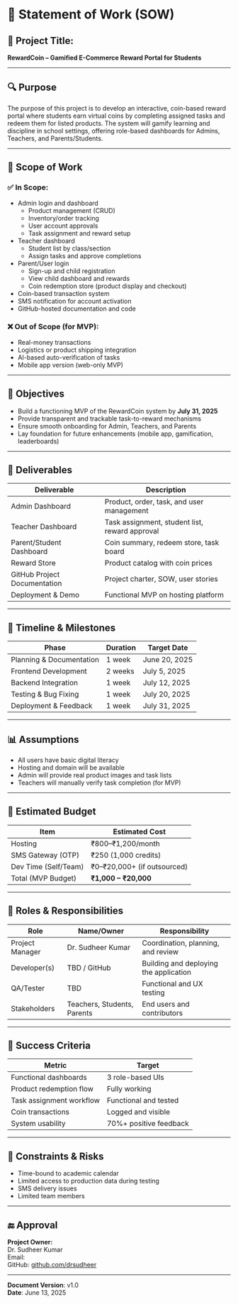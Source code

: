 # 📃 Statement of Work (SOW)

## 🧩 Project Title:
**RewardCoin – Gamified E-Commerce Reward Portal for Students**

---

## 🔍 Purpose
The purpose of this project is to develop an interactive, coin-based reward portal where students earn virtual coins by completing assigned tasks and redeem them for listed products. The system will gamify learning and discipline in school settings, offering role-based dashboards for Admins, Teachers, and Parents/Students.

---

## 🧾 Scope of Work

### ✅ In Scope:
- Admin login and dashboard
  - Product management (CRUD)
  - Inventory/order tracking
  - User account approvals
  - Task assignment and reward setup
- Teacher dashboard
  - Student list by class/section
  - Assign tasks and approve completions
- Parent/User login
  - Sign-up and child registration
  - View child dashboard and rewards
  - Coin redemption store (product display and checkout)
- Coin-based transaction system
- SMS notification for account activation
- GitHub-hosted documentation and code

### ❌ Out of Scope (for MVP):
- Real-money transactions
- Logistics or product shipping integration
- AI-based auto-verification of tasks
- Mobile app version (web-only MVP)

---

## 🎯 Objectives

- Build a functioning MVP of the RewardCoin system by **July 31, 2025**
- Provide transparent and trackable task-to-reward mechanisms
- Ensure smooth onboarding for Admin, Teachers, and Parents
- Lay foundation for future enhancements (mobile app, gamification, leaderboards)

---

## 🎁 Deliverables

| Deliverable                          | Description |
|-------------------------------------|-------------|
| Admin Dashboard                     | Product, order, task, and user management |
| Teacher Dashboard                   | Task assignment, student list, reward approval |
| Parent/Student Dashboard            | Coin summary, redeem store, task board |
| Reward Store                        | Product catalog with coin prices |
| GitHub Project Documentation        | Project charter, SOW, user stories |
| Deployment & Demo                   | Functional MVP on hosting platform |

---

## 📅 Timeline & Milestones

| Phase                  | Duration | Target Date     |
|------------------------|----------|-----------------|
| Planning & Documentation | 1 week   | June 20, 2025   |
| Frontend Development     | 2 weeks  | July 5, 2025    |
| Backend Integration      | 1 week   | July 12, 2025   |
| Testing & Bug Fixing     | 1 week   | July 20, 2025   |
| Deployment & Feedback    | 1 week   | July 31, 2025   |

---

## 📊 Assumptions

- All users have basic digital literacy
- Hosting and domain will be available
- Admin will provide real product images and task lists
- Teachers will manually verify task completion (for MVP)

---

## 💸 Estimated Budget

| Item               | Estimated Cost |
|--------------------|----------------|
| Hosting            | ₹800–₹1,200/month |
| SMS Gateway (OTP)  | ₹250 (1,000 credits) |
| Dev Time (Self/Team)| ₹0–₹20,000+ (if outsourced) |
| Total (MVP Budget) | **₹1,000 – ₹20,000** |

---

## 👥 Roles & Responsibilities

| Role              | Name/Owner        | Responsibility                            |
|-------------------|-------------------|--------------------------------------------|
| Project Manager    | Dr. Sudheer Kumar | Coordination, planning, and review         |
| Developer(s)       | TBD / GitHub      | Building and deploying the application     |
| QA/Tester          | TBD               | Functional and UX testing                  |
| Stakeholders       | Teachers, Students, Parents | End users and contributors         |

---

## 📏 Success Criteria

| Metric                    | Target                |
|---------------------------|------------------------|
| Functional dashboards     | 3 role-based UIs       |
| Product redemption flow   | Fully working          |
| Task assignment workflow  | Functional and tested  |
| Coin transactions         | Logged and visible     |
| System usability          | 70%+ positive feedback |

---

## 🔐 Constraints & Risks

- Time-bound to academic calendar
- Limited access to production data during testing
- SMS delivery issues
- Limited team members

---

## 🔚 Approval

**Project Owner:**  
Dr. Sudheer Kumar  
Email:   
GitHub: [github.com/drsudheer](https://github.com/drsudheer)

---

**Document Version**: v1.0  
**Date**: June 13, 2025  
